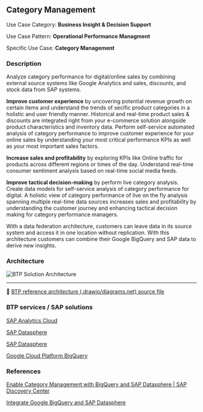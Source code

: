 <!-- dc-ref-arch-metadata : 
    {
        "id": "ref-arch-category-management",
        "name": "Category Management",
        "shortDescription": "Analyze category performance for digital/online sales by combining external source systems like Google Analytics and sales, discounts, and stock data from SAP systems.",
        "archDiagramLink": "https://github.com/SAP/sap-btp-reference-architectures/blob/main/data-analytics/business-insight-and-decision-support/images/CategoryManagement.png",
        "tags": "Data Analytics, Cross, Cloud",
        "category": "Data Analytics",
        "labels": "Data Analytics, Cross, Cloud"
    }
dc-ref-arch-metadata  -->
<!-- dc-ref-arch-detail-page-start -->
## **Category Management**

Use Case Category: **Business Insight & Decision Support**

Use Case Pattern: **Operational Performance Managment**

Specific Use Case: **Category Management**

### Description

Analyze category performance for digital/online sales by combining external source systems like Google Analytics and sales, discounts, and stock data from SAP systems. 

**Improve customer experience** by uncovering potential revenue growth on certain items and understand the trends of secific product categories in a holistic and user friendly manner. Historical and real-time product sales & discounts are integrated right from your e-commerce solution alongside product characteristics and inventory data. Perform self-service automated analysis of category performance to improve customer experience for your online sales by understanding your most critical performance KPIs as well as your most important sales factors.

**Increase sales and profitability** by exploring KPIs like Online traffic for products across different regions or times of the day. Understand real-time consumer sentiment analysis based on real-time social media feeds.

**Improve tactical decision-making** by perform live category analysis. Create data models  for self-service analysis of category performance for digital. A holistic view of category performance of live on the fly analysis spanning multiple real-time data sources increases sales and profitability
by understanding the customer journey and enhancing tactical decision making for category performance managers.

With a data federation architecture, customers can leave data in its source system and access it in one location without replication. With this architecture customers can combine their Google BigQuery and SAP data to derive new insights.



### Architecture

![BTP Solution Architecture](images/CategoryManagement.png)

---

:link: [BTP reference architecture (.drawio/diagrams.net) source file](architectures/CategoryManagement.drawio)
<!-- dc-ref-arch-detail-page-end -->

### BTP services / SAP solutions
<!-- dc-ref-arch-services-start -->
[SAP Analytics Cloud](https://discovery-center.cloud.sap/serviceCatalog/sap-analytics-cloud?region=all)

[SAP Datasphere](https://discovery-center.cloud.sap/protected/index.html#/serviceCatalog/sap-datasphere?region=all)
<!-- dc-ref-arch-services-start -->
<!-- dc-ref-arch-resources-start -->
[SAP Datasphere](https://www.sap.com/germany/products/technology-platform/datasphere.html)

[Google Cloud Platform BigQuery](https://cloud.google.com/bigquery)
<!-- dc-ref-arch-resources-end -->

### References
<!-- dc-ref-arch-related-missions-start -->
[Enable Category Management with BigQuery and SAP Datasphere | SAP Discovery Center](https://discovery-center.cloud.sap/missiondetail/3666/3709/)

[Integrate Google BigQuery and SAP Datasphere](https://discovery-center.cloud.sap/missiondetail/3409/3449/)
<!-- dc-ref-arch-related-missions-end -->